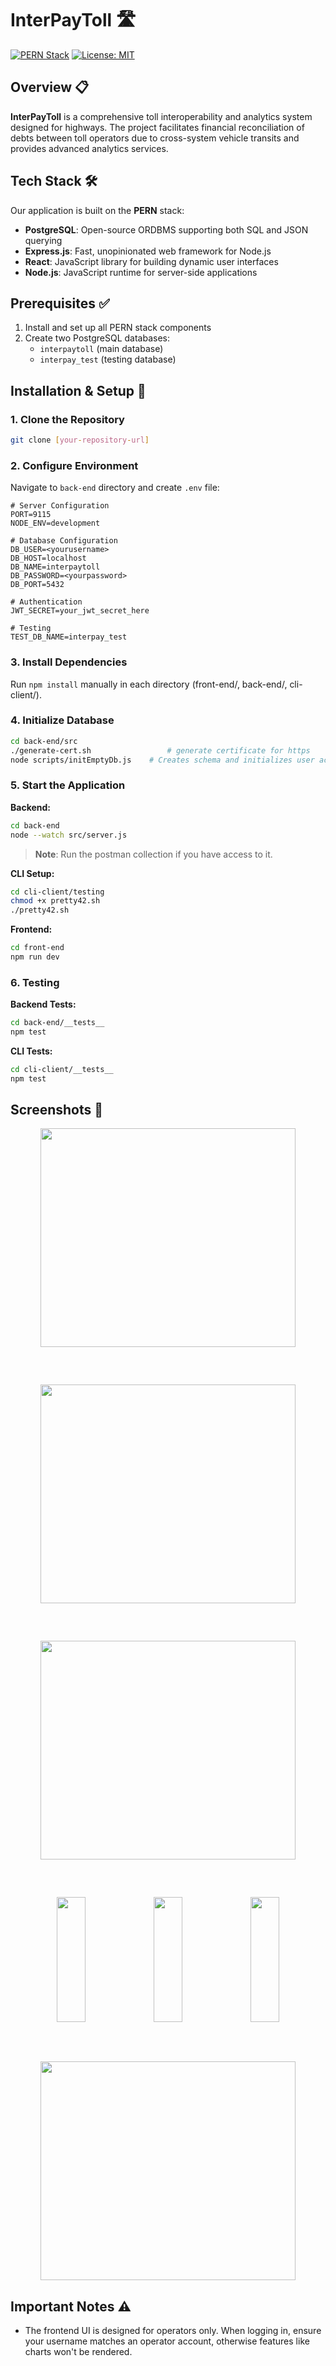 # InterPayToll 🛣️

[![PERN Stack](https://img.shields.io/badge/PERN-Stack-blue.svg)](https://www.postgresql.org/)
[![License: MIT](https://img.shields.io/badge/License-MIT-yellow.svg)](https://opensource.org/licenses/MIT)

## Overview 📋

**InterPayToll** is a comprehensive toll interoperability and analytics system designed for highways. The project facilitates financial reconciliation of debts between toll operators due to cross-system vehicle transits and provides advanced analytics services.

## Tech Stack 🛠️

Our application is built on the **PERN** stack:

- **PostgreSQL**: Open-source ORDBMS supporting both SQL and JSON querying
- **Express.js**: Fast, unopinionated web framework for Node.js
- **React**: JavaScript library for building dynamic user interfaces
- **Node.js**: JavaScript runtime for server-side applications

## Prerequisites ✅

1. Install and set up all PERN stack components
2. Create two PostgreSQL databases:
   - `interpaytoll` (main database)
   - `interpay_test` (testing database)

## Installation & Setup 🚀

### 1. Clone the Repository

```bash
git clone [your-repository-url]
```

### 2. Configure Environment

Navigate to `back-end` directory and create `.env` file:

```env
# Server Configuration
PORT=9115
NODE_ENV=development

# Database Configuration
DB_USER=<yourusername>
DB_HOST=localhost
DB_NAME=interpaytoll
DB_PASSWORD=<yourpassword>
DB_PORT=5432

# Authentication
JWT_SECRET=your_jwt_secret_here

# Testing
TEST_DB_NAME=interpay_test
```

### 3. Install Dependencies

Run `npm install` manually in each directory (front-end/, back-end/, cli-client/).

### 4. Initialize Database

```bash
cd back-end/src
./generate-cert.sh                 # generate certificate for https
node scripts/initEmptyDb.js    # Creates schema and initializes user accounts
```

### 5. Start the Application

**Backend:**

```bash
cd back-end
node --watch src/server.js
```

> **Note**: Run the postman collection if you have access to it.

**CLI Setup:**

```bash
cd cli-client/testing
chmod +x pretty42.sh
./pretty42.sh
```

**Frontend:**

```bash
cd front-end
npm run dev
```

### 6. Testing

**Backend Tests:**

```bash
cd back-end/__tests__
npm test
```

**CLI Tests:**

```bash
cd cli-client/__tests__
npm test
```

## Screenshots 📸

<p align="center">
  <img src="front-end/screenshots/home1.png" width="90%" height="350px" style="margin-bottom: 60px" /><br>
  <img src="front-end/screenshots/home2.png" width="90%" height="350px" style="margin-bottom: 60px" /><br>
  <img src="front-end/screenshots/piechart.png" width="90%" height="350px" style="margin-bottom: 60px" /><br>
  <img src="front-end/screenshots/debts.png" width="30%" height="200px" />
  <img src="front-end/screenshots/linechart.png" width="30%" height="200px" />
  <img src="front-end/screenshots/barchart.png" width="30%" height="200px" /><br>
  <img src="front-end/screenshots/map.png" width="90%" height="350px" style="margin-top: 60px" />
</p>

## Important Notes ⚠️

- The frontend UI is designed for operators only. When logging in, ensure your username matches an operator account, otherwise features like charts won't be rendered.
